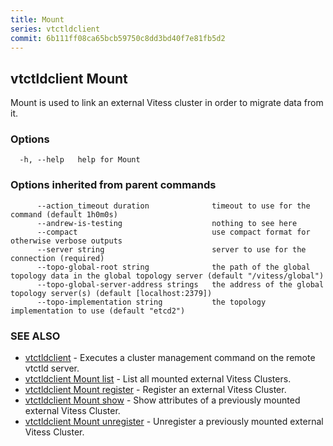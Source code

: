 ```yaml
---
title: Mount
series: vtctldclient
commit: 6b111ff08ca65bcb59750c8dd3bd40f7e81fb5d2
---
```

## vtctldclient Mount

Mount is used to link an external Vitess cluster in order to migrate data from it.

### Options

```
  -h, --help   help for Mount
```

### Options inherited from parent commands

```
      --action_timeout duration              timeout to use for the command (default 1h0m0s)
      --andrew-is-testing                    nothing to see here
      --compact                              use compact format for otherwise verbose outputs
      --server string                        server to use for the connection (required)
      --topo-global-root string              the path of the global topology data in the global topology server (default "/vitess/global")
      --topo-global-server-address strings   the address of the global topology server(s) (default [localhost:2379])
      --topo-implementation string           the topology implementation to use (default "etcd2")
```

### SEE ALSO

* [vtctldclient](../)	 - Executes a cluster management command on the remote vtctld server.
* [vtctldclient Mount list](./vtctldclient_mount_list/)	 - List all mounted external Vitess Clusters.
* [vtctldclient Mount register](./vtctldclient_mount_register/)	 - Register an external Vitess Cluster.
* [vtctldclient Mount show](./vtctldclient_mount_show/)	 - Show attributes of a previously mounted external Vitess Cluster.
* [vtctldclient Mount unregister](./vtctldclient_mount_unregister/)	 - Unregister a previously mounted external Vitess Cluster.

